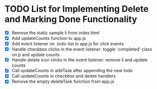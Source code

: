 # TODO List for Implementing Delete and Marking Done Functionality

- [x] Remove the static sample li from index.html
- [x] Add updateCounts function to app.js
- [x] Add event listener on .todo-list in app.js for click events
- [x] Handle checkbox clicks in the event listener: toggle 'completed' class on p and update counts
- [x] Handle delete icon clicks in the event listener: remove li and update counts
- [x] Call updateCounts in addTask after appending the new todo
- [x] Call updateCounts in checkbox and delete handlers
- [x] Remove the empty deleteTask function from app.js
